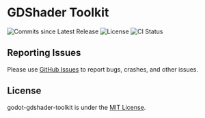 # GDShader Toolkit

![Commits since Latest Release](https://img.shields.io/github/commits-since/grayespinoza/godot-gdshader-toolkit/latest?style=flat&label=Commits%20since%20Latest%20Release&labelColor=%231b1b1b&color=%230969da)
![License](https://img.shields.io/github/license/grayespinoza/godot-gdshader-toolkit?style=flat&label=License&labelColor=%231b1b1b&color=%230969da)
![CI Status](https://img.shields.io/github/actions/workflow/status/grayespinoza/godot-gdshader-toolkit/ci.yml?style=flat&label=CI&labelColor=%231b1b1b&color=%231f883d)

## Reporting Issues

Please use [GitHub Issues](https://github.com/grayespinoza/godot-gdshader-toolkit/issues) to report bugs, crashes, and other issues.

## License

godot-gdshader-toolkit is under the [MIT License](https://github.com/grayespinoza/godot-gdshader-toolkit/blob/main/LICENSE).
